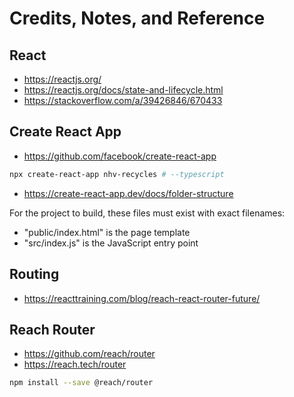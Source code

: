 # Credits, Notes, and Reference

## React

   + https://reactjs.org/
   + https://reactjs.org/docs/state-and-lifecycle.html
   + https://stackoverflow.com/a/39426846/670433

## Create React App

   + https://github.com/facebook/create-react-app

```sh
npx create-react-app nhv-recycles # --typescript
```

  + https://create-react-app.dev/docs/folder-structure

For the project to build, these files must exist with exact filenames:

  + "public/index.html" is the page template
  + "src/index.js" is the JavaScript entry point

## Routing

  + https://reacttraining.com/blog/reach-react-router-future/

## Reach Router

  + https://github.com/reach/router
  + https://reach.tech/router

```sh
npm install --save @reach/router
```

